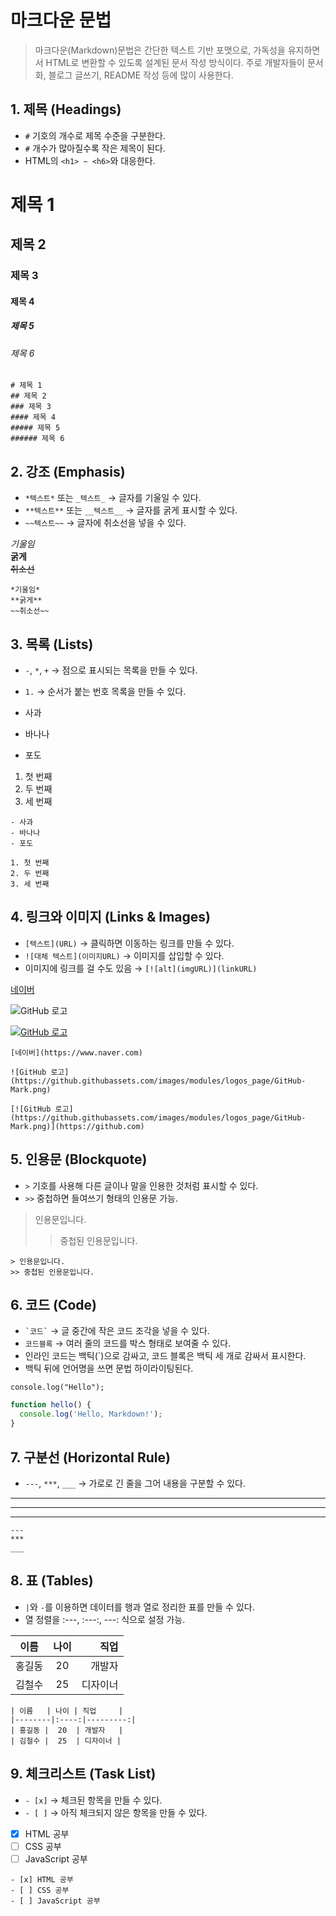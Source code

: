 # 마크다운 문법

> 마크다운(Markdown)문법은 간단한 텍스트 기반 포맷으로, 가독성을 유지하면서 HTML로 변환할 수 있도록 설계된 문서 작성 방식이다. 주로 개발자들이 문서화, 블로그 글쓰기, README 작성 등에 많이 사용한다.

## 1. 제목 (Headings)

- `#` 기호의 개수로 제목 수준을 구분한다.
- `#` 개수가 많아질수록 작은 제목이 된다.
- HTML의 `<h1> ~ <h6>`와 대응한다.

# 제목 1

## 제목 2

### 제목 3

#### 제목 4

##### 제목 5

###### 제목 6

```
# 제목 1
## 제목 2
### 제목 3
#### 제목 4
##### 제목 5
###### 제목 6
```

## 2. 강조 (Emphasis)

- `*텍스트*` 또는 `_텍스트_` → 글자를 기울일 수 있다.
- `**텍스트**` 또는 `__텍스트__` → 글자를 굵게 표시할 수 있다.
- `~~텍스트~~` → 글자에 취소선을 넣을 수 있다.

_기울임_  
**굵게**  
~~취소선~~

```
*기울임*
**굵게**
~~취소선~~
```

## 3. 목록 (Lists)

- `-`, `*`, `+` → 점으로 표시되는 목록을 만들 수 있다.
- `1.` → 순서가 붙는 번호 목록을 만들 수 있다.

- 사과
- 바나나
- 포도

1. 첫 번째
2. 두 번째
3. 세 번째

```
- 사과
- 바나나
- 포도

1. 첫 번째
2. 두 번째
3. 세 번째
```

## 4. 링크와 이미지 (Links & Images)

- `[텍스트](URL)` → 클릭하면 이동하는 링크를 만들 수 있다.
- `![대체 텍스트](이미지URL)` → 이미지를 삽입할 수 있다.
- 이미지에 링크를 걸 수도 있음 → `[![alt](imgURL)](linkURL)`

[네이버](https://www.naver.com)

![GitHub 로고](https://github.githubassets.com/images/modules/logos_page/GitHub-Mark.png)

[![GitHub 로고](https://github.githubassets.com/images/modules/logos_page/GitHub-Mark.png)](https://github.com)

```
[네이버](https://www.naver.com)

![GitHub 로고](https://github.githubassets.com/images/modules/logos_page/GitHub-Mark.png)

[![GitHub 로고](https://github.githubassets.com/images/modules/logos_page/GitHub-Mark.png)](https://github.com)
```

## 5. 인용문 (Blockquote)

- `>` 기호를 사용해 다른 글이나 말을 인용한 것처럼 표시할 수 있다.
- `>>` 중첩하면 들여쓰기 형태의 인용문 가능.

> 인용문입니다.
>
> > 중첩된 인용문입니다.

```
> 인용문입니다.
>> 중첩된 인용문입니다.
```

## 6. 코드 (Code)

- `` `코드` `` → 글 중간에 작은 코드 조각을 넣을 수 있다.
- `코드블록` → 여러 줄의 코드를 박스 형태로 보여줄 수 있다.
- 인라인 코드는 백틱(`)으로 감싸고, 코드 블록은 백틱 세 개로 감싸서 표시한다.
- 백틱 뒤에 언어명을 쓰면 문법 하이라이팅된다.

`console.log("Hello");`

```javascript
function hello() {
  console.log('Hello, Markdown!');
}
```

## 7. 구분선 (Horizontal Rule)

- `---`, `***`, `___` → 가로로 긴 줄을 그어 내용을 구분할 수 있다.

---

---

---

```
---
***
___
```

## 8. 표 (Tables)

- `|`와 `-`를 이용하면 데이터를 행과 열로 정리한 표를 만들 수 있다.
- 열 정렬을 :---, :---:, ---: 식으로 설정 가능.

| 이름   | 나이 |     직업 |
| ------ | :--: | -------: |
| 홍길동 |  20  |   개발자 |
| 김철수 |  25  | 디자이너 |

```
| 이름   | 나이 | 직업     |
|--------|:----:|---------:|
| 홍길동 |  20  | 개발자   |
| 김철수 |  25  | 디자이너 |
```

## 9. 체크리스트 (Task List)

- `- [x]` → 체크된 항목을 만들 수 있다.
- `- [ ]` → 아직 체크되지 않은 항목을 만들 수 있다.

- [x] HTML 공부
- [ ] CSS 공부
- [ ] JavaScript 공부

```
- [x] HTML 공부
- [ ] CSS 공부
- [ ] JavaScript 공부
```
